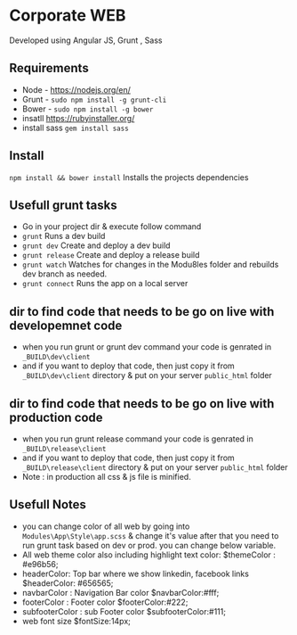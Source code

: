 Corporate WEB
==============================
Developed using Angular JS, Grunt , Sass


## Requirements
* Node  - https://nodejs.org/en/
* Grunt - `sudo npm install -g grunt-cli`
* Bower - `sudo npm install -g bower`
* insatll https://rubyinstaller.org/
* install sass `gem install sass`

## Install
`npm install && bower install` Installs the projects dependencies

## Usefull grunt tasks
* Go in your project dir & execute follow command
* `grunt` Runs a dev build
* `grunt dev` Create and deploy a dev build
* `grunt release` Create and deploy a release build
* `grunt watch` Watches for changes in the Modu8les folder and rebuilds dev branch as needed.
* `grunt connect` Runs the app on a local server

## dir to find code that needs to be go on live with developemnet code
* when you run grunt or grunt dev command your code is genrated in `_BUILD\dev\client`
* and if you want to deploy that code, then just copy it from `_BUILD\dev\client` directory & put on your server `public_html` folder

## dir to find code that needs to be go on live with production code
* when you run grunt release command your code is genrated in `_BUILD\release\client`
* and if you want to deploy that code, then just copy it from `_BUILD\release\client` directory & put on your server `public_html` folder
* Note : in production all css & js file is minified.

## Usefull Notes
* you can change color of all web by going into `Modules\App\Style\app.scss` & change it's value after that you need to run grunt task based on dev or prod.
you can change below variable.
 * All web theme color also including highlight text color:
  $themeColor  : #e96b56;
* headerColor: Top bar where we show linkedin, facebook links
  $headerColor: #656565;
* navbarColor : Navigation Bar color
  $navbarColor:#fff;
* footerColor : Footer color
  $footerColor:#222;
* subfooterColor : sub Footer color
  $subfooterColor:#111;
* web font size
  $fontSize:14px;
